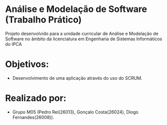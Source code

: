 # Análise e Modelação de Software (Trabalho Prático)
Projeto desenvolvido para a unidade curricular de Análise e Modelação de Software no âmbito da licenciatura em Engenharia de Sistemas Informáticos do IPCA

# Objetivos:
* Desenvolvimento de uma aplicação através do uso do SCRUM.

# Realizado por:
* Grupo M05 (Pedro Rei(26013), Gonçalo Costa(26024), Diogo Fernandes(26008)). 
